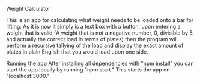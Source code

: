Weight Calculator

This is an app for calculating what weight needs to be loaded onto a bar for
lifting. As it is now it simply is a text box with a button, upon entering
a weight that is valid (A weight that is not a negative number, 0, divisible by 5, 
and actually the correct load in terms of plates) then the program will perform 
a recursive tallying of the load and display the exact amount of plates in plain
English that you would load upon one side.

Running the app
After installing all dependencies with "npm install" you can start the app locally
by running "npm start." This starts the app on "localhost:3000."
